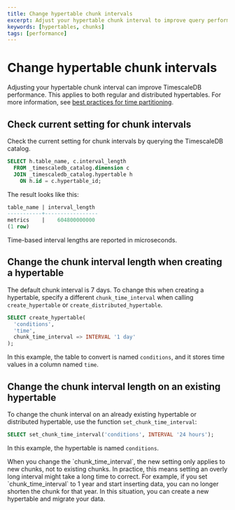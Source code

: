```yaml
---
title: Change hypertable chunk intervals
excerpt: Adjust your hypertable chunk interval to improve query performance
keywords: [hypertables, chunks]
tags: [performance]
---
```


# Change hypertable chunk intervals

Adjusting your hypertable chunk interval can improve TimescaleDB performance.
This applies to both regular and distributed hypertables. For more information,
see [best practices for time partitioning][best-practices].

## Check current setting for chunk intervals

Check the current setting for chunk intervals by querying the TimescaleDB
catalog.

```sql
SELECT h.table_name, c.interval_length
  FROM _timescaledb_catalog.dimension c
  JOIN _timescaledb_catalog.hypertable h
    ON h.id = c.hypertable_id;
```

The result looks like this:

```sql
table_name | interval_length
-----------+-----------------
metrics    |    604800000000
(1 row)
```

<Highlight type="note">
Time-based interval lengths are reported in microseconds.
</Highlight>

## Change the chunk interval length when creating a hypertable

The default chunk interval is 7 days. To change this when creating a hypertable,
specify a different `chunk_time_interval` when calling `create_hypertable` or
`create_distributed_hypertable`.

```sql
SELECT create_hypertable(
  'conditions',
  'time',
  chunk_time_interval => INTERVAL '1 day'
);
```

In this example, the table to convert is named `conditions`, and it stores time
values in a column named `time`.

## Change the chunk interval length on an existing hypertable

To change the chunk interval on an already existing hypertable or distributed
hypertable, use the function `set_chunk_time_interval`:

```sql
SELECT set_chunk_time_interval('conditions', INTERVAL '24 hours');
```

In this example, the hypertable is named `conditions`.

<Highlight type="important">
When you change the `chunk_time_interval`, the new setting only applies to new
chunks, not to existing chunks. In practice, this means setting an overly long
interval might take a long time to correct. For example, if you set
`chunk_time_interval` to 1 year and start inserting data, you can no longer
shorten the chunk for that year. In this situation, you can create a new
hypertable and migrate your data.
</Highlight>

[best-practices]: /timescaledb/:currentVersion:/how-to-guides/hypertables/about-hypertables#best-practices-for-time-partitioning
